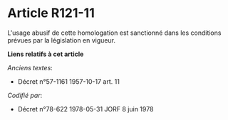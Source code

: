# Article R121-11

L'usage abusif de cette homologation est sanctionné dans les conditions prévues par la législation en vigueur.

**Liens relatifs à cet article**

_Anciens textes_:

  - Décret n°57-1161 1957-10-17 art. 11

_Codifié par_:

  - Décret n°78-622 1978-05-31 JORF 8 juin 1978
